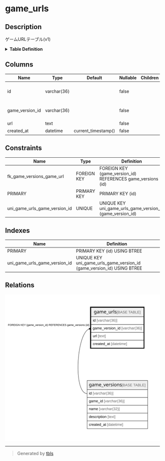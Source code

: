 # game_urls

## Description

ゲームURLテーブル(v1)

<details>
<summary><strong>Table Definition</strong></summary>

```sql
CREATE TABLE `game_urls` (
  `id` varchar(36) NOT NULL,
  `game_version_id` varchar(36) NOT NULL,
  `url` text NOT NULL,
  `created_at` datetime NOT NULL DEFAULT current_timestamp(),
  PRIMARY KEY (`id`),
  UNIQUE KEY `uni_game_urls_game_version_id` (`game_version_id`),
  CONSTRAINT `fk_game_versions_game_url` FOREIGN KEY (`game_version_id`) REFERENCES `game_versions` (`id`)
) ENGINE=InnoDB DEFAULT CHARSET=utf8mb4
```

</details>

## Columns

| Name | Type | Default | Nullable | Children | Parents | Comment |
| ---- | ---- | ------- | -------- | -------- | ------- | ------- |
| id | varchar(36) |  | false |  |  | ゲームURLのUUID |
| game_version_id | varchar(36) |  | false |  | [game_versions](game_versions.md) | ゲームバージョンUUID |
| url | text |  | false |  |  | URL |
| created_at | datetime | current_timestamp() | false |  |  | 作成日時 |

## Constraints

| Name | Type | Definition |
| ---- | ---- | ---------- |
| fk_game_versions_game_url | FOREIGN KEY | FOREIGN KEY (game_version_id) REFERENCES game_versions (id) |
| PRIMARY | PRIMARY KEY | PRIMARY KEY (id) |
| uni_game_urls_game_version_id | UNIQUE | UNIQUE KEY uni_game_urls_game_version_id (game_version_id) |

## Indexes

| Name | Definition |
| ---- | ---------- |
| PRIMARY | PRIMARY KEY (id) USING BTREE |
| uni_game_urls_game_version_id | UNIQUE KEY uni_game_urls_game_version_id (game_version_id) USING BTREE |

## Relations

![er](game_urls.svg)

---

> Generated by [tbls](https://github.com/k1LoW/tbls)
